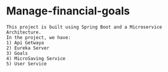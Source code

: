 # Manage-financial-goals

```
This project is built using Spring Boot and a Microservice Architecture.
In the project, we have:
1) Api Getwaya
2) Eureka Server
3) Goals
4) MicroSaving Service
5) User Service 

```